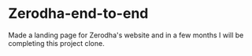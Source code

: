 # Zerodha-end-to-end

Made a landing page for Zerodha's website and in a few months I will be completing this project clone.
